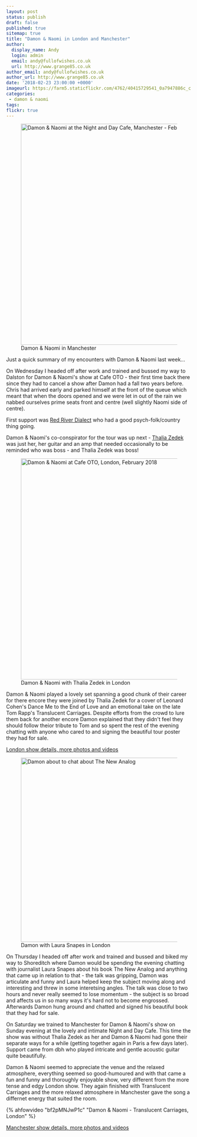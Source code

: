 ```yaml
---
layout: post
status: publish
draft: false
published: true
sitemap: true
title: "Damon & Naomi in London and Manchester"
author:
  display_name: Andy
  login: admin
  email: andy@fullofwishes.co.uk
  url: http://www.grange85.co.uk
author_email: andy@fullofwishes.co.uk
author_url: http://www.grange85.co.uk
date: '2018-02-23 23:00:00 +0000'
imageurl: https://farm5.staticflickr.com/4762/40415729541_0a7947886c_c.jpg
categories:
 - damon & naomi
tags:
flickr: true
---
```

<figure><a data-flickr-embed="true"  href="https://www.flickr.com/photos/grange85/40415729541/in/dateposted/" title="Damon & Naomi at the Night and Day Cafe, Manchester - February 2018"><img src="https://farm5.staticflickr.com/4762/40415729541_0a7947886c_c.jpg" width="800" height="600" alt="Damon & Naomi at the Night and Day Cafe, Manchester - February 2018"></a><figcaption>Damon & Naomi in Manchester</figcaption></figure>

Just a quick summary of my encounters with Damon & Naomi last week&hellip;

On Wednesday I headed off after work and trained and bussed my way to Dalston for Damon & Naomi's show at Cafe OTO - their first time back there since they had to cancel a show after Damon had a fall two years before. Chris had arrived early and parked himself at the front of the queue which meant that when the doors opened and we were let in out of the rain we nabbed ourselves prime seats front and centre (well slightly Naomi side of centre).

First support was <a href="https://redriverdialect.bandcamp.com/album/broken-stay-open-sky">Red River Dialect</a> who had a good psych-folk/country thing going.

Damon & Naomi's co-conspirator for the tour was up next - <a href="https://thaliazedek.bandcamp.com/">Thalia Zedek</a> was just her, her guitar and an amp that needed occasionally to be reminded who was boss - and Thalia Zedek was boss!

<figure><a data-flickr-embed="true"  href="https://www.flickr.com/photos/grange85/39380321755/in/album-72157690467844992/" title="Damon & Naomi at Cafe OTO, London, February 2018"><img src="https://farm5.staticflickr.com/4705/39380321755_256707d664_c.jpg" width="800" height="600" alt="Damon & Naomi at Cafe OTO, London, February 2018"></a><figcaption>Damon & Naomi with Thalia Zedek in London</figcaption></figure>

Damon & Naomi played a lovely set spanning a good chunk of their career for there encore they were joined by Thalia Zedek for a cover of Leonard Cohen's Dance Me to the End of Love and an emotional take on the late Tom Rapp's Translucent Carriages. Despite efforts from the crowd to lure them back for another encore Damon explained that they didn't feel they should follow theior tribute to Tom and so spent the rest of the evening chatting with anyone who cared to and signing the beautiful tour poster they had for sale.

<a href="http://db.fullofwishes.co.uk/damon-and-naomi/shows/2018/2018-02-14-damon-and-naomi-cafe-oto-london-uk/">London show details, more photos and videos</a>

<div class="col-md-4 pull-right"><figure><a data-flickr-embed="true"  href="https://www.flickr.com/photos/grange85/40286576991/in/datetaken/" title="Damon about to chat about The New Analog"><img src="https://farm5.staticflickr.com/4607/40286576991_5f0be67409.jpg" width="500" height="500" alt="Damon about to chat about The New Analog"></a>Damon with Laura Snapes in London</figure></div>
On Thursday I headed off after work and trained and bussed and biked my way to Shoreditch where Damon would be spending the evening chatting with journalist Laura Snapes about his book The New Analog and anything that came up in relation to that - the talk was gripping, Damon was articulate and funny and Laura helped keep the subject moving along and interesting and threw in some interetsing angles. The talk was close to two hours and never really seemed to lose momentum - the subject is so broad and affects us in so many ways it's hard not to become engrossed. Afterwards Damon hung around and chatted and signed his beautiful book that they had for sale.

On Saturday we trained to Manchester for Damon & Naomi's show on Sunday evening at the lovely and intimate Night and Day Cafe. This time the show was without Thalia Zedek as her and Damon & Naomi had gone their separate ways for a while (getting together again in Paris a few days later). Support came from dbh who played intricate and gentle acoustic guitar quite beautifully.

Damon & Naomi seemed to appreciate the venue and the relaxed atmosphere, everything seemed so good-humoured and with that came a fun and funny and thoroughly enjoyable show, very different from the more tense and edgy London show. They again finished with Translucent Carriages and the more relaxed atmosphere in Manchester gave the song a differnet energy that suited the room.

{% ahfowvideo "bf2pMNJwP1c" "Damon & Naomi - Translucent Carriages, London" %}

<a href="http://db.fullofwishes.co.uk/damon-and-naomi/shows/2018/2018-02-18-damon-and-naomi-night-and-day-cafe-manchester-uk/">Manchester show details, more photos and videos</a>
